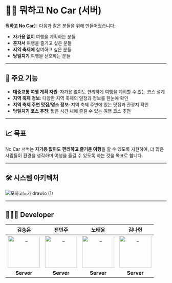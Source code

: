 # 🚗❌ 뭐하고 No Car (서버)

**뭐하고 No Car**는 다음과 같은 분들을 위해 만들어졌습니다:

- **자가용 없이** 여행을 계획하는 분들
- **혼자서** 여행을 즐기고 싶은 분들
- **지역 축제에** 참여하고 싶은 분들
- **당일치기** 여행을 선호하는 분들

---

## 🌟 주요 기능

- **대중교통 여행 계획 지원**: 자가용 없이도 편리하게 여행을 계획할 수 있는 코스 설계
- **지역 축제 정보**: 다양한 지역 축제의 일정과 정보를 한눈에 확인
- **지역 축제 주변 맛집/명소 정보**: 지역 축제 주변에 있는 맛집과 관광지 확인
- **당일치기 코스 추천**: 짧은 시간 내에 즐길 수 있는 여행 코스 추천

---

## 📈 목표

No Car 서버는 **자가용 없이**도 **편리하고 즐거운 여행**을 할 수 있도록 지원하여, 더 많은 사람들이 환경을 생각하며 여행을 즐길 수 있도록 하는 것을 목표로 합니다.

---

## 🛠️ 시스템 아키텍처
![모하고노카 drawio (1)](https://github.com/user-attachments/assets/ac2c916a-e70b-426c-adf0-211fc84b6223)




---

## 👨🏻‍💻 Developer
<div align=center>

| 김송은 | 전민주 | 노태윤 | 김나현 |
|:---:|:---:|:---:|:---:|
|  <a href="https://github.com/mungsil"> <img src="https://avatars.githubusercontent.com/u/107127451?v=4" width=100px alt="_"/> </a> | <a href="https://github.com/mingmingmon"> <img src="https://avatars.githubusercontent.com/u/96719969?v=4" width=100px alt="_"/> </a>|<a href="https://github.com/areian13"> <img src="https://avatars.githubusercontent.com/u/64716815?v=4" width=100px alt="_"/> </a>|<a href="https://github.com/nahyun0423"> <img src="https://avatars.githubusercontent.com/u/68987116?v=4" width=100px alt="_"/> </a>|
| **Server** | **Server** | **Server** | **Server** |
</div>
